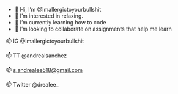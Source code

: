 - 👋 Hi, I’m @Imallergictoyourbullshit
- 👀 I’m interested in relaxing. 
- 🌱 I’m currently learning how to code
- 💞️ I’m looking to collaborate on assignments that help me learn

📫 IG @Imallergictoyourbullshit

📫 TT @andrealsanchez

📫 s.andrealee518@gmail.com
 
📫 Twitter @drealee_



<!---
Imallergictoyourbullshit/Imallergictoyourbullshit is a ✨ special ✨ repository because its `README.md` (this file) appears on your GitHub profile.
You can click the Preview link to take a look at your changes.
--->

